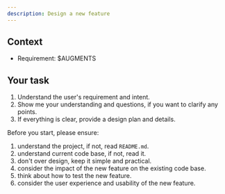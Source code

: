 ```yaml
---
description: Design a new feature 
---
```


## Context

- Requirement: $AUGMENTS

## Your task

1. Understand the user's requirement and intent.
2. Show me your understanding and questions, if you want to clarify any points.
3. If everything is clear, provide a design plan and details.

Before you start, please ensure:

1. understand the project, if not, read `README.md`.
2. understand current code base, if not, read it.
3. don't over design, keep it simple and practical.
4. consider the impact of the new feature on the existing code base.
5. think about how to test the new feature.
6. consider the user experience and usability of the new feature.
